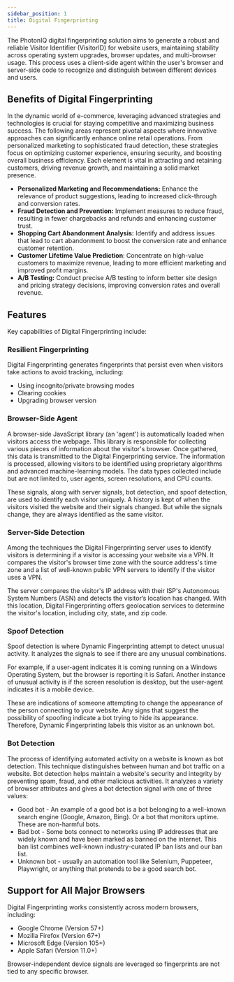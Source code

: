```yaml
---
sidebar_position: 1
title: Digital Fingerprinting
---
```


The PhotonIQ digital fingerprinting solution aims to generate a robust and reliable Visitor Identifier (VisitorID) for website users, maintaining stability across operating system upgrades, browser updates, and multi-browser usage. This process uses a client-side agent within the user's browser and server-side code to recognize and distinguish between different devices and users.

## Benefits of Digital Fingerprinting

In the dynamic world of e-commerce, leveraging advanced strategies and technologies is crucial for staying competitive and maximizing business success. The following areas represent pivotal aspects where innovative approaches can significantly enhance online retail operations. From personalized marketing to sophisticated fraud detection, these strategies focus on optimizing customer experience, ensuring security, and boosting overall business efficiency. Each element is vital in attracting and retaining customers, driving revenue growth, and maintaining a solid market presence.

- **Personalized Marketing and Recommendations:** Enhance the relevance of product suggestions, leading to increased click-through and conversion rates.
- **Fraud Detection and Prevention:** Implement measures to reduce fraud, resulting in fewer chargebacks and refunds and enhancing customer trust.
- **Shopping Cart Abandonment Analysis:** Identify and address issues that lead to cart abandonment to boost the conversion rate and enhance customer retention.
- **Customer Lifetime Value Prediction**: Concentrate on high-value customers to maximize revenue, leading to more efficient marketing and improved profit margins.
- **A/B Testing:** Conduct precise A/B testing to inform better site design and pricing strategy decisions, improving conversion rates and overall revenue.

## Features​

Key capabilities of Digital Fingerprinting include:

### Resilient Fingerprinting​

Digital Fingerprinting generates fingerprints that persist even when visitors take actions to avoid tracking, including:

- Using incognito/private browsing modes
- Clearing cookies
- Upgrading browser version

### Browser-Side Agent

A browser-side JavaScript library (an 'agent') is automatically loaded when visitors access the webpage. This library is responsible for collecting various pieces of information about the visitor's browser. Once gathered, this data is transmitted to the Digital Fingerprinting service. The information is processed, allowing visitors to be identified using proprietary algorithms and advanced machine-learning models. The data types collected include but are not limited to, user agents, screen resolutions, and CPU counts.

These signals, along with server signals, bot detection, and spoof detection, are used to identify each visitor uniquely. A history is kept of when the visitors visited the website and their signals changed. But while the signals change, they are always identified as the same visitor.

### Server-Side Detection

Among the techniques the Digital Fingerprinting server uses to identify visitors is determining if a visitor is accessing your website via a VPN. It compares the visitor's browser time zone with the source address's time zone and a list of well-known public VPN servers to identify if the visitor uses a VPN.

The server compares the visitor's IP address with their ISP's Autonomous System Numbers (ASN) and detects the visitor’s location has changed. With this location, Digital Fingerprinting offers geolocation services to determine the visitor's location, including city, state, and zip code.

### Spoof Detection

Spoof detection is where Dynamic Fingerprinting attempt to detect unusual activity. It analyzes the signals to see if there are any unusual combinations.

For example, if a user-agent indicates it is coming running on a Windows Operating System, but the browser is reporting it is Safari. Another instance of unusual activity is if the screen resolution is desktop, but the user-agent indicates it is a mobile device.

These are indications of someone attempting to change the appearance of the person connecting to your website. Any signs that suggest the possibility of spoofing indicate a bot trying to hide its appearance. Therefore, Dynamic Fingerprinting labels this visitor as an unknown bot.

### Bot Detection

The process of identifying automated activity on a website is known as bot detection. This technique distinguishes between human and bot traffic on a website. Bot detection helps maintain a website's security and integrity by preventing spam, fraud, and other malicious activities. It analyzes a variety of browser attributes and gives a bot detection signal with one of three values:

- Good bot - An example of a good bot is a bot belonging to a well-known search engine (Google, Amazon, Bing). Or a bot that monitors uptime. These are non-harmful bots.
- Bad bot - Some bots connect to networks using IP addresses that are widely known and have been marked as banned on the internet. This ban list combines well-known industry-curated IP ban lists and our ban list.
- Unknown bot - usually an automation tool like Selenium, Puppeteer, Playwright, or anything that pretends to be a good search bot.

## Support for All Major Browsers

Digital Fingerprinting works consistently across modern browsers, including:

- Google Chrome (Version 57+)
- Mozilla Firefox (Version 67+)
- Microsoft Edge (Version 105+)
- Apple Safari (Version 11.0+)

Browser-independent device signals are leveraged so fingerprints are not tied to any specific browser.
